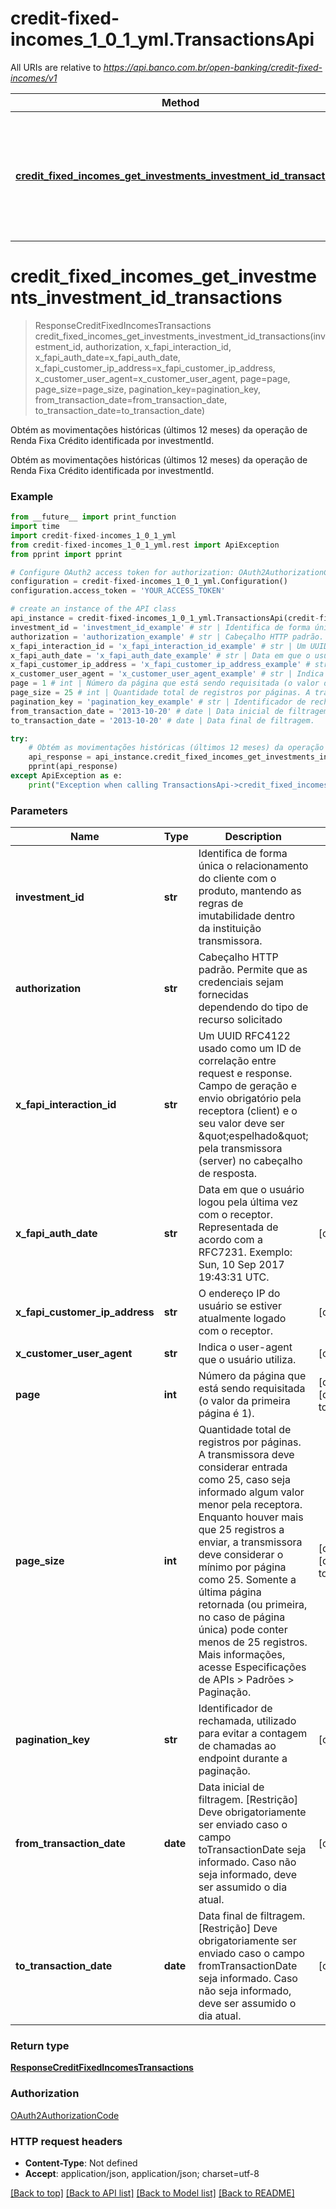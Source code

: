 # credit-fixed-incomes_1_0_1_yml.TransactionsApi

All URIs are relative to *https://api.banco.com.br/open-banking/credit-fixed-incomes/v1*

Method | HTTP request | Description
------------- | ------------- | -------------
[**credit_fixed_incomes_get_investments_investment_id_transactions**](TransactionsApi.md#credit_fixed_incomes_get_investments_investment_id_transactions) | **GET** /investments/{investmentId}/transactions | Obtém as movimentações históricas (últimos 12 meses) da operação de Renda Fixa Crédito identificada por investmentId.

# **credit_fixed_incomes_get_investments_investment_id_transactions**
> ResponseCreditFixedIncomesTransactions credit_fixed_incomes_get_investments_investment_id_transactions(investment_id, authorization, x_fapi_interaction_id, x_fapi_auth_date=x_fapi_auth_date, x_fapi_customer_ip_address=x_fapi_customer_ip_address, x_customer_user_agent=x_customer_user_agent, page=page, page_size=page_size, pagination_key=pagination_key, from_transaction_date=from_transaction_date, to_transaction_date=to_transaction_date)

Obtém as movimentações históricas (últimos 12 meses) da operação de Renda Fixa Crédito identificada por investmentId.

Obtém as movimentações históricas (últimos 12 meses) da operação de Renda Fixa Crédito identificada por investmentId.

### Example
```python
from __future__ import print_function
import time
import credit-fixed-incomes_1_0_1_yml
from credit-fixed-incomes_1_0_1_yml.rest import ApiException
from pprint import pprint

# Configure OAuth2 access token for authorization: OAuth2AuthorizationCode
configuration = credit-fixed-incomes_1_0_1_yml.Configuration()
configuration.access_token = 'YOUR_ACCESS_TOKEN'

# create an instance of the API class
api_instance = credit-fixed-incomes_1_0_1_yml.TransactionsApi(credit-fixed-incomes_1_0_1_yml.ApiClient(configuration))
investment_id = 'investment_id_example' # str | Identifica de forma única  o relacionamento do cliente com o produto, mantendo as regras de imutabilidade dentro da instituição transmissora.
authorization = 'authorization_example' # str | Cabeçalho HTTP padrão. Permite que as credenciais sejam fornecidas dependendo do tipo de recurso solicitado
x_fapi_interaction_id = 'x_fapi_interaction_id_example' # str | Um UUID RFC4122 usado como um ID de correlação entre request e response. Campo de geração e envio obrigatório pela receptora (client) e o seu valor deve ser \"espelhado\" pela transmissora (server) no cabeçalho de resposta.
x_fapi_auth_date = 'x_fapi_auth_date_example' # str | Data em que o usuário logou pela última vez com o receptor. Representada de acordo com a RFC7231. Exemplo: Sun, 10 Sep 2017 19:43:31 UTC. (optional)
x_fapi_customer_ip_address = 'x_fapi_customer_ip_address_example' # str | O endereço IP do usuário se estiver atualmente logado com o receptor. (optional)
x_customer_user_agent = 'x_customer_user_agent_example' # str | Indica o user-agent que o usuário utiliza. (optional)
page = 1 # int | Número da página que está sendo requisitada (o valor da primeira página é 1). (optional) (default to 1)
page_size = 25 # int | Quantidade total de registros por páginas. A transmissora deve considerar entrada como 25, caso seja informado algum valor menor pela receptora. Enquanto houver mais que 25 registros a enviar, a transmissora deve considerar o mínimo por página como 25. Somente a última página retornada (ou primeira, no caso de página única) pode conter menos de 25 registros. Mais informações, acesse Especificações de APIs > Padrões > Paginação. (optional) (default to 25)
pagination_key = 'pagination_key_example' # str | Identificador de rechamada, utilizado para evitar a contagem de chamadas ao endpoint durante a paginação. (optional)
from_transaction_date = '2013-10-20' # date | Data inicial de filtragem.       [Restrição] Deve obrigatoriamente ser enviado caso o campo toTransactionDate seja informado. Caso não seja informado, deve ser assumido o dia atual.  (optional)
to_transaction_date = '2013-10-20' # date | Data final de filtragem.       [Restrição] Deve obrigatoriamente ser enviado caso o campo fromTransactionDate seja informado. Caso não seja informado, deve ser assumido o dia atual.  (optional)

try:
    # Obtém as movimentações históricas (últimos 12 meses) da operação de Renda Fixa Crédito identificada por investmentId.
    api_response = api_instance.credit_fixed_incomes_get_investments_investment_id_transactions(investment_id, authorization, x_fapi_interaction_id, x_fapi_auth_date=x_fapi_auth_date, x_fapi_customer_ip_address=x_fapi_customer_ip_address, x_customer_user_agent=x_customer_user_agent, page=page, page_size=page_size, pagination_key=pagination_key, from_transaction_date=from_transaction_date, to_transaction_date=to_transaction_date)
    pprint(api_response)
except ApiException as e:
    print("Exception when calling TransactionsApi->credit_fixed_incomes_get_investments_investment_id_transactions: %s\n" % e)
```

### Parameters

Name | Type | Description  | Notes
------------- | ------------- | ------------- | -------------
 **investment_id** | **str**| Identifica de forma única  o relacionamento do cliente com o produto, mantendo as regras de imutabilidade dentro da instituição transmissora. | 
 **authorization** | **str**| Cabeçalho HTTP padrão. Permite que as credenciais sejam fornecidas dependendo do tipo de recurso solicitado | 
 **x_fapi_interaction_id** | **str**| Um UUID RFC4122 usado como um ID de correlação entre request e response. Campo de geração e envio obrigatório pela receptora (client) e o seu valor deve ser \&quot;espelhado\&quot; pela transmissora (server) no cabeçalho de resposta. | 
 **x_fapi_auth_date** | **str**| Data em que o usuário logou pela última vez com o receptor. Representada de acordo com a RFC7231. Exemplo: Sun, 10 Sep 2017 19:43:31 UTC. | [optional] 
 **x_fapi_customer_ip_address** | **str**| O endereço IP do usuário se estiver atualmente logado com o receptor. | [optional] 
 **x_customer_user_agent** | **str**| Indica o user-agent que o usuário utiliza. | [optional] 
 **page** | **int**| Número da página que está sendo requisitada (o valor da primeira página é 1). | [optional] [default to 1]
 **page_size** | **int**| Quantidade total de registros por páginas. A transmissora deve considerar entrada como 25, caso seja informado algum valor menor pela receptora. Enquanto houver mais que 25 registros a enviar, a transmissora deve considerar o mínimo por página como 25. Somente a última página retornada (ou primeira, no caso de página única) pode conter menos de 25 registros. Mais informações, acesse Especificações de APIs &gt; Padrões &gt; Paginação. | [optional] [default to 25]
 **pagination_key** | **str**| Identificador de rechamada, utilizado para evitar a contagem de chamadas ao endpoint durante a paginação. | [optional] 
 **from_transaction_date** | **date**| Data inicial de filtragem.       [Restrição] Deve obrigatoriamente ser enviado caso o campo toTransactionDate seja informado. Caso não seja informado, deve ser assumido o dia atual.  | [optional] 
 **to_transaction_date** | **date**| Data final de filtragem.       [Restrição] Deve obrigatoriamente ser enviado caso o campo fromTransactionDate seja informado. Caso não seja informado, deve ser assumido o dia atual.  | [optional] 

### Return type

[**ResponseCreditFixedIncomesTransactions**](ResponseCreditFixedIncomesTransactions.md)

### Authorization

[OAuth2AuthorizationCode](../README.md#OAuth2AuthorizationCode)

### HTTP request headers

 - **Content-Type**: Not defined
 - **Accept**: application/json, application/json; charset=utf-8

[[Back to top]](#) [[Back to API list]](../README.md#documentation-for-api-endpoints) [[Back to Model list]](../README.md#documentation-for-models) [[Back to README]](../README.md)

